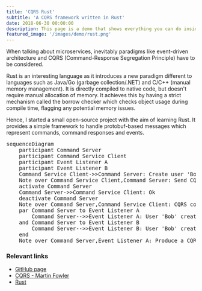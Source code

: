 ```yaml
---
title: 'CQRS Rust'
subtitle: 'A CQRS framework written in Rust'
date: 2018-06-30 00:00:00
description: This page is a demo that shows everything you can do inside portfolio and blog posts.
featured_image: '/images/demo/rust.png'
---
```


When talking about microservices, inevitably paradigms like event-driven architecture and CQRS (Command-Response Segregation Principle) 
have to be considered. 

Rust is an interesting language as it introduces a new paradigm different to languages such as Java/Go (garbage 
collection/.NET) and C/C++ (manual memory management). It is directly compiled to native code, but doesn't require
manual allocation of memory. It achieves this by having a strict mechanism called the borrow checker
which checks object usage during compile time, flagging any potential memory issues. 

Hence, I started a small open-source project with the aim of learning Rust. It provides 
a simple framework to handle protobuf-based messages which represent commands, command responses and events. 

<pre class="mermaid">
sequenceDiagram
    participant Command Server
    participant Command Service Client
    participant Event Listener A
    participant Event Listener B
    Command Service Client->>Command Server: Create user 'Bob'
    Note over Command Service Client,Command Server: Send CQRS command
    activate Command Server
    Command Server->>Command Service Client: Ok
    deactivate Command Server
    Note over Command Server,Command Service Client: CQRS command response (Ok/Not Ok)
    par Command Server to Event Listener A
        Command Server-->>Event Listener A: User 'Bob' created
    and Command Server to Event Listener B
        Command Server-->>Event Listener B: User 'Bob' created
    end
    Note over Command Server,Event Listener A: Produce a CQRS event
</pre>


### Relevant links
* [GitHub page](https://github.com/phil3k3/cqrs-rust)
* [CQRS - Martin Fowler](https://martinfowler.com/bliki/CQRS.html)
* [Rust](https://www.rust-lang.org/)


